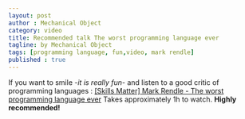 ```yaml
---
layout: post
author : Mechanical Object
category: video
title: Recommended talk The worst programming language ever
tagline: by Mechanical Object
tags: [programming language, fun,video, mark rendle]
published : true
---
```

If you want to smile _-it is really fun-_ and listen to a good critic of programming languages : [[Skills Matter] Mark Rendle - The worst programming language ever](https://www.skillsmatter.com/skillscasts/6088-the-worst-programming-language-ever) Takes approximately 1h to watch. **Highly recommended!**